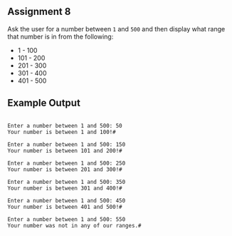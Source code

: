## Assignment 8
Ask the user for a number between `1` and `500` and then display what range that number is in from the following:
+ 1 - 100
+ 101 - 200
+ 201 - 300
+ 301 - 400
+ 401 - 500

## Example Output
```terminal_session
                                                                     
Enter a number between 1 and 500: 50
Your number is between 1 and 100!#
                                                                   
Enter a number between 1 and 500: 150
Your number is between 101 and 200!#
                                                                   
Enter a number between 1 and 500: 250
Your number is between 201 and 300!#
                                                                 
Enter a number between 1 and 500: 350
Your number is between 301 and 400!#
                                                                    
Enter a number between 1 and 500: 450
Your number is between 401 and 500!#
                                                                        
Enter a number between 1 and 500: 550
Your number was not in any of our ranges.#
```
